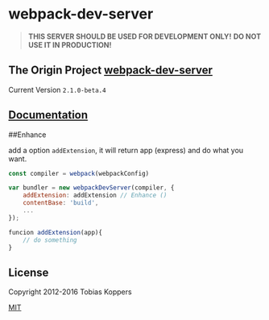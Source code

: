 # webpack-dev-server

> **THIS SERVER SHOULD BE USED FOR DEVELOPMENT ONLY!**
> **DO NOT USE IT IN PRODUCTION!**

## The Origin Project [webpack-dev-server](https://github.com/webpack/webpack-dev-server)

Current Version `2.1.0-beta.4`

## [Documentation](http://webpack.github.io/docs/webpack-dev-server.html)

##Enhance

add a option `addExtension`, it will return app (express) and do what you want.

```js
const compiler = webpack(webpackConfig)

var bundler = new webpackDevServer(compiler, {
    addExtension: addExtension // Enhance ()
    contentBase: 'build',
	...
});

funcion addExtension(app){
	// do something 
}
```

## License

Copyright 2012-2016 Tobias Koppers

[MIT](http://www.opensource.org/licenses/mit-license.php)
